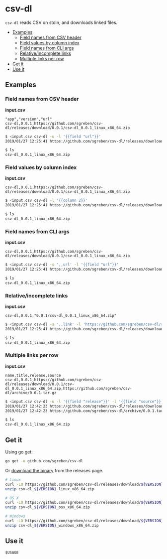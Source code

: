 # csv-dl

`csv-dl` reads CSV on stdin, and downloads linked files.

- [Examples](#examples)
  - [Field names from CSV header](#field-names-from-csv-header)
  - [Field values by column index](#field-values-by-column-index)
  - [Field names from CLI args](#field-names-from-cli-args)
  - [Relative/incomplete links](#relativeincomplete-links)
  - [Multiple links per row](#multiple-links-per-row)
- [Get it](#get-it)
- [Use it](#use-it)

## Examples

### Field names from CSV header

**input.csv**
```csv
"app","version","url"
csv-dl,0.0.1,https://github.com/sgreben/csv-dl/releases/download/0.0.1/csv-dl_0.0.1_linux_x86_64.zip
```

```sh
$ <input.csv csv-dl -u -l '{{field "url"}}'
2019/01/27 12:25:41 https://github.com/sgreben/csv-dl/releases/download/0.0.1/csv-dl_0.0.1_linux_x86_64.zip

$ ls
csv-dl_0.0.1_linux_x86_64.zip
```

### Field values by column index

**input.csv**
```csv
csv-dl,0.0.1,https://github.com/sgreben/csv-dl/releases/download/0.0.1/csv-dl_0.0.1_linux_x86_64.zip
```

```sh
$ <input.csv csv-dl -l '{{column 2}}'
2019/01/27 12:25:41 https://github.com/sgreben/csv-dl/releases/download/0.0.1/csv-dl_0.0.1_linux_x86_64.zip

$ ls
csv-dl_0.0.1_linux_x86_64.zip
```

### Field names from CLI args

**input.csv**
```csv
csv-dl,0.0.1,https://github.com/sgreben/csv-dl/releases/download/0.0.1/csv-dl_0.0.1_linux_x86_64.zip
```

```sh
$ <input.csv csv-dl -s ',,url' -l '{{field "url"}}'
2019/01/27 12:25:41 https://github.com/sgreben/csv-dl/releases/download/0.0.1/csv-dl_0.0.1_linux_x86_64.zip

$ ls
csv-dl_0.0.1_linux_x86_64.zip
```

### Relative/incomplete links

**input.csv**
```csv
csv-dl,0.0.1,"0.0.1/csv-dl_0.0.1_linux_x86_64.zip"
```

```sh
$ <input.csv csv-dl -s ',,link' -l 'https://github.com/sgreben/csv-dl/releases/download/{{field "link"}}'
2019/01/27 12:25:41 https://github.com/sgreben/csv-dl/releases/download/0.0.1/csv-dl_0.0.1_linux_x86_64.zip

$ ls
csv-dl_0.0.1_linux_x86_64.zip
```

### Multiple links per row

**input.csv**
```csv
name,title,release,source
csv-dl,0.0.1,https://github.com/sgreben/csv-dl/releases/download/0.0.1/csv-dl_0.0.1_linux_x86_64.zip,https://github.com/sgreben/csv-dl/archive/0.0.1.tar.gz
```

```sh
$ <input.csv csv-dl -u -l '{{field "release"}}' -l '{{field "source"}}'
2019/01/27 12:42:23 https://github.com/sgreben/csv-dl/releases/download/0.0.1/csv-dl_0.0.1_linux_x86_64.zip
2019/01/27 12:42:23 https://github.com/sgreben/csv-dl/archive/0.0.1.tar.gz

$ ls
csv-dl_0.0.1_linux_x86_64.zip
```

## Get it

Using go get:

```bash
go get -u github.com/sgreben/csv-dl
```

Or [download the binary](https://github.com/sgreben/csv-dl/releases/latest) from the releases page.

```bash
# Linux
curl -LO https://github.com/sgreben/csv-dl/releases/download/${VERSION}/csv-dl_${VERSION}_linux_x86_64.zip
unzip csv-dl_${VERSION}_linux_x86_64.zip

# OS X
curl -LO https://github.com/sgreben/csv-dl/releases/download/${VERSION}/csv-dl_${VERSION}_osx_x86_64.zip
unzip csv-dl_${VERSION}_osx_x86_64.zip

# Windows
curl -LO https://github.com/sgreben/csv-dl/releases/download/${VERSION}/csv-dl_${VERSION}_windows_x86_64.zip
unzip csv-dl_${VERSION}_windows_x86_64.zip
```

## Use it

```text
$USAGE
```
